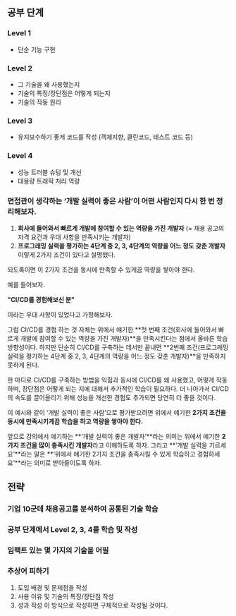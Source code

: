 ## 공부 단계

### Level 1
- 단순 기능 구현

### Level 2
- 그 기술을 왜 사용했는지
- 기술의 특징/장단점은 어떻게 되는지
- 기술의 작동 원리

### Level 3
- 유지보수하기 좋게 코드를 작성 (객체지향, 클린코드, 테스트 코드 등)

### Level 4
- 성능 트러블 슈팅 및 개선
- 대용량 트래픽 처리 역량

### 면접관이 생각하는 ‘개발 실력이 좋은 사람’이 어떤 사람인지 다시 한 번 정리해보자.
1. **회사에 들어와서 빠르게 개발에 참여할 수 있는 역량을 가진 개발자**
    (= 채용 공고의 자격 요건과 우대 사항을 만족시키는 개발자)
2. **프로그래밍 실력을 평가하는 4단계 중 2, 3, 4단계의 역량을 어느 정도 갖춘 개발자**
이렇게 2가지 조건이 있다고 설명했다.

되도록이면 이 2가지 조건을 동시에 만족할 수 있게끔 역량을 쌓아야 한다.

예를 들어보자.

**"CI/CD를 경험해보신 분"**

이라는 우대 사항이 있었다고 가정해보자.

그럼 CI/CD를 경험 하는 것 자체는 위에서 얘기한 **첫 번째 조건(회사에 들어와서 빠르게 개발에 참여할 수 있는 역량을 가진 개발자)**을 만족시킨다는 점에서 올바른 학습 방향성이다. 하지만 단순히 CI/CD를 구축하는 데서만 끝내면 **2번째 조건(프로그래밍 실력을 평가하는 4단계 중 2, 3, 4단계의 역량을 어느 정도 갖춘 개발자)**을 만족하지 못하게 된다.

한 마디로 CI/CD를 구축하는 방법을 익힘과 동시에 CI/CD를 왜 사용했고, 어떻게 작동하며, 장단점은 어떻게 되는 지에 대해서 추가적인 학습이 필요하다. 더 나아가서 CI/CD의 속도를 끌어올리기 위해 성능을 개선한 경험도 추가되면 당연히 더 좋을 것이다.

이 예시와 같이 ‘개발 실력이 좋은 사람’으로 평가받으려면 위에서 얘기한 **2가지 조건을 동시에 만족시키게끔 학습을 하고 역량을 쌓아야 한다.**

앞으로 강의에서 얘기하는 **‘개발 실력이 좋은 개발자’**라는 의미는 위에서 얘기한 **2가지 조건을 많이 충족시킨 개발자**라고 이해하도록 하자. 그리고 **‘개발 실력을 기르세요’**라는 말은 **‘위에서 얘기한 2가지 조건을 충족시킬 수 있게 학습하고 경험하세요’**라는 의미로 받아들이도록 하자.

## 전략

### 기업 10군데 채용공고를 분석하여 공통된 기술 학습
### 공부 단계에서 Level 2, 3, 4를 학습 및 작성
### 임팩트 있는 몇 가지의 기술을 어필
### 추상어 피하기
1. 도입 배경 및 문제점을 작성
2. 사용 이유 및 기술의 특징/장단점 작성
3. 성과 작성
이 방식으로 작성하면 구체적으로 작성될 것이다.